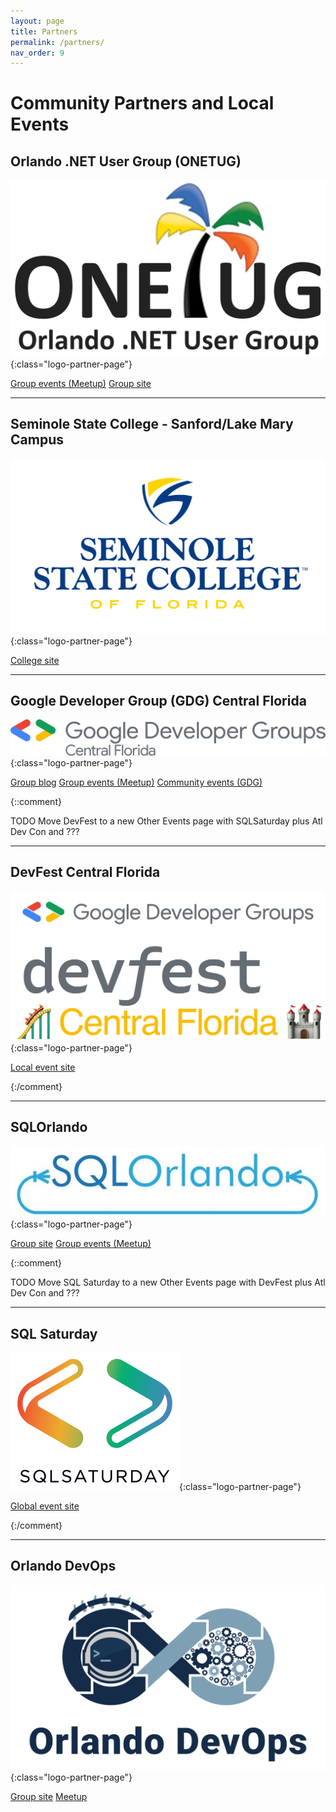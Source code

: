 ```yaml
---
layout: page
title: Partners
permalink: /partners/
nav_order: 9
---
```


# Community Partners and Local Events

<p />

## Orlando .NET User Group (ONETUG)

![ONETUG logo](/assets/img/partners/ONETUG.png "Orlando .NET User Group"){:class="logo-partner-page"}

[Group events (Meetup)](https://www.meetup.com/onetug/)
[Group site](https://onetug.net)

---

## Seminole State College - Sanford/Lake Mary Campus

![Seminole State College logo](/assets/img/partners/Seminole-State.png "Seminole State College"){:class="logo-partner-page"}

[College site](https://www.seminolestate.edu/slm)

---

## Google Developer Group (GDG) Central Florida

![Google Developer Group (GDG) Central Florida logo ](/assets/img/partners/GDG-Central-Florida.png "Google Developer Group (GDG) Central Florida"){:class="logo-partner-page"}

[Group blog](https://gdgcentralflorida.org/)
[Group events (Meetup)](https://www.meetup.com/gdg-central-florida/)
[Community events (GDG)](https://gdg.community.dev/gdg-central-florida/)

{::comment}

TODO Move DevFest to a new Other Events page with SQLSaturday plus Atl Dev Con and ???

---

## DevFest Central Florida

![DevFest Central Florida logo](/assets/img/partners/GDG-DevFest-Central-Florida.png "DevFest Central Florida logo"){:class="logo-partner-page"}

[Local event site](https://orlando.devfestflorida.com/)

{:/comment}

---

## SQLOrlando

![SQLOrlando logo](/assets/img/partners/SQLOrlando.jpg "SQLOrlando"){:class="logo-partner-page"}

[Group site](https://sqlorlando.org/)
[Group events (Meetup)](https://www.meetup.com/SQLOrlando/)

{::comment}

TODO Move SQL Saturday to a new Other Events page with DevFest plus Atl Dev Con and ???

---

## SQL Saturday

![SQL Saturday Orlando](/assets/img/partners/SQL-Saturday.png "SQL Saturday"){:class="logo-partner-page"}

[Global event site](https://sqlsaturday.com/)

{:/comment}

---

## Orlando DevOps

![Orlando DevOps](/assets/img/partners/Orlando-DevOps-with-text.png "Orlando DevOps"){:class="logo-partner-page"}

[Group site](https://orlandodevs.com/groups/orlando-devops/)
[Meetup](https://www.meetup.com/Orlando-DevOps/)
